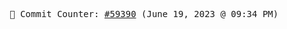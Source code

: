 <p align="center">
    <samp>
        📮 Commit Counter: <a href="https://github.com/Javascript-void0/Javascript-void0/commits/main">#59390</a> (June 19, 2023 @ 09:34 PM)
    </samp>
</p>